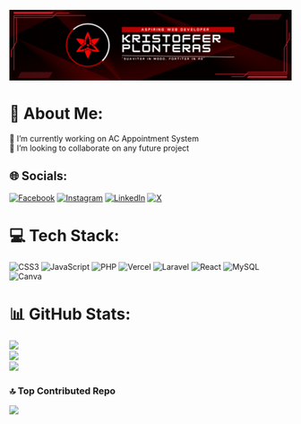 ![GitHub Banner](banner2.png)
# 💫 About Me:
🔭 I’m currently working on AC Appointment System<br>👯 I’m looking to collaborate on any future project<br>


## 🌐 Socials:
[![Facebook](https://img.shields.io/badge/Facebook-%231877F2.svg?logo=Facebook&logoColor=white)](https://facebook.com/https://www.facebook.com/plonteras19) [![Instagram](https://img.shields.io/badge/Instagram-%23E4405F.svg?logo=Instagram&logoColor=white)](https://instagram.com/https://www.instagram.com/kashiro_19/) [![LinkedIn](https://img.shields.io/badge/LinkedIn-%230077B5.svg?logo=linkedin&logoColor=white)](https://linkedin.com/in/https://www.linkedin.com/in/plonteras-john-kristoffer-c-51b7922a9/) [![X](https://img.shields.io/badge/X-black.svg?logo=X&logoColor=white)](https://x.com/https://x.com/Kris2ffer191) 

# 💻 Tech Stack:
![CSS3](https://img.shields.io/badge/css3-%231572B6.svg?style=flat&logo=css3&logoColor=white) ![JavaScript](https://img.shields.io/badge/javascript-%23323330.svg?style=flat&logo=javascript&logoColor=%23F7DF1E) ![PHP](https://img.shields.io/badge/php-%23777BB4.svg?style=flat&logo=php&logoColor=white) ![Vercel](https://img.shields.io/badge/vercel-%23000000.svg?style=flat&logo=vercel&logoColor=white) ![Laravel](https://img.shields.io/badge/laravel-%23FF2D20.svg?style=flat&logo=laravel&logoColor=white) ![React](https://img.shields.io/badge/react-%2320232a.svg?style=flat&logo=react&logoColor=%2361DAFB) ![MySQL](https://img.shields.io/badge/mysql-4479A1.svg?style=flat&logo=mysql&logoColor=white) ![Canva](https://img.shields.io/badge/Canva-%2300C4CC.svg?style=flat&logo=Canva&logoColor=white)
# 📊 GitHub Stats:
![](https://github-readme-stats.vercel.app/api?username=Plonteras191&theme=dark&hide_border=false&include_all_commits=false&count_private=false)<br/>
![](https://nirzak-streak-stats.vercel.app/?user=Plonteras191&theme=dark&hide_border=false)<br/>
![](https://github-readme-stats.vercel.app/api/top-langs/?username=Plonteras191&theme=dark&hide_border=false&include_all_commits=false&count_private=false&layout=compact)

### 🔝 Top Contributed Repo
![](https://github-contributor-stats.vercel.app/api?username=Plonteras191&limit=5&theme=dark&combine_all_yearly_contributions=true)

<!-- Proudly created with GPRM ( https://gprm.itsvg.in ) -->
